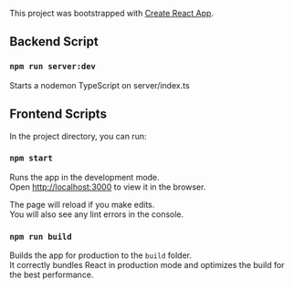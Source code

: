 This project was bootstrapped with [Create React App](https://github.com/facebook/create-react-app).

## Backend Script

### `npm run server:dev`
Starts a nodemon TypeScript on server/index.ts

## Frontend Scripts

In the project directory, you can run:

### `npm start`

Runs the app in the development mode.<br />
Open [http://localhost:3000](http://localhost:3000) to view it in the browser.

The page will reload if you make edits.<br />
You will also see any lint errors in the console.

### `npm run build`

Builds the app for production to the `build` folder.<br />
It correctly bundles React in production mode and optimizes the build for the best performance.